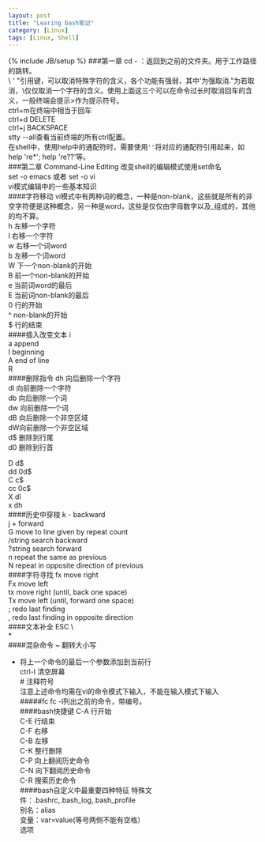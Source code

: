```yaml
---
layout: post
title: "Learing bash笔记"
category: [Linux]
tags: [Linux, Shell]
---
```

{% include JB/setup %}
###第一章
cd - ：返回到之前的文件夹。用于工作路径的跳转。  
\ ' "引用键，可以取消特殊字符的含义，各个功能有强弱，其中'为强取消."为若取消，\仅仅取消一个字符的含义。使用上面这三个可以在命令过长时取消回车的含义，一般终端会提示>作为提示符号。  
ctrl+m在终端中相当于回车  
ctrl+d DELETE  
ctrl+j BACKSPACE  
stty --all查看当前终端的所有ctrl配置。  
在shell中，使用help中的通配符时，需要使用`''`将对应的通配符引用起来，如help 're*'; help 're??'等。  
###第二章 Command-Line Editing
改变shell的编辑模式使用set命名  
set -o emacs 或者 set -o vi  
vi模式编辑中的一些基本知识  
####字符移动
vi模式中有两种词的概念，一种是non-blank，这些就是所有的非空字符便是这种概念，另一种是word，这些是仅仅由字母数字以及_组成的，其他的均不算。  
h 左移一个字符  
l 右移一个字符  
w 右移一个词word  
b 左移一个词word  
W 下一个non-blank的开始  
B 前一个non-blank的开始  
e 当前词word的最后  
E 当前词non-blank的最后  
0 行的开始  
^ non-blank的开始  
$ 行的结束  
####插入改变文本
i  
a append  
I beginning  
A end of line  
R  
####删除指令
dh 向后删除一个字符  
dl 向前删除一个字符  
db 向后删除一个词  
dw 向前删除一个词  
dB 向后删除一个非空区域  
dW向前删除一个非空区域  
d$ 删除到行尾  
d0 删除到行首  

D d$  
dd 0d$  
C c$  
cc 0c$  
X dl  
x dh  
####历史中穿梭
k - backward  
j + forward  
G   move to line given by repeat count  
/string search backward  
?string search forward  
n       repeat the same as previous  
N       repeat in opposite direction of previous  
####字符寻找
fx move right   
Fx move left  
tx move right (until, back one space)  
Tx move left (until, forward one space)  
; redo last finding  
, redo last finding in opposite direction  
####文本补全
ESC \  
*  
####混杂命令
~ 翻转大小写  
- 将上一个命令的最后一个参数添加到当前行  
ctrl-l 清空屏幕  
\# 注释符号  
注意上述命令均需在vi的命令模式下输入，不能在输入模式下输入  
#####fc
fc -l列出之前的命令，带编号。  
####bash快捷键
C-A 行开始  
C-E 行结束  
C-F 右移  
C-B 左移  
C-K 整行删除  
C-P 向上翻阅历史命令  
C-N 向下翻阅历史命令  
C-R 搜索历史命令  
####bash自定义中最重要四种特征
特殊文件：.bashrc,.bash_log,.bash_profile  
别名：alias  
变量：var=value(等号两侧不能有空格）  
选项  
